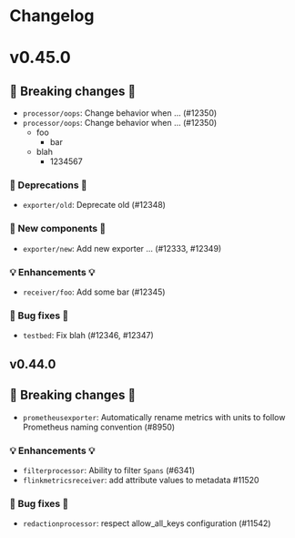 # Changelog

<!-- next version -->

# v0.45.0

## 🛑 Breaking changes 🛑
- `processor/oops`: Change behavior when ... (#12350)
- `processor/oops`: Change behavior when ... (#12350)
  - foo
    - bar
  - blah
    - 1234567

### 🚩 Deprecations 🚩
- `exporter/old`: Deprecate old (#12348)

### 🚀 New components 🚀
- `exporter/new`: Add new exporter ... (#12333, #12349)

### 💡 Enhancements 💡
- `receiver/foo`: Add some bar (#12345)

### 🧰 Bug fixes 🧰
- `testbed`: Fix blah (#12346, #12347)


## v0.44.0

## 🛑 Breaking changes 🛑

- `prometheusexporter`: Automatically rename metrics with units to follow Prometheus naming convention (#8950)

### 💡 Enhancements 💡

- `filterprocessor`: Ability to filter `Spans` (#6341)
- `flinkmetricsreceiver`: add attribute values to metadata #11520

### 🧰 Bug fixes 🧰

- `redactionprocessor`: respect allow_all_keys configuration (#11542)
